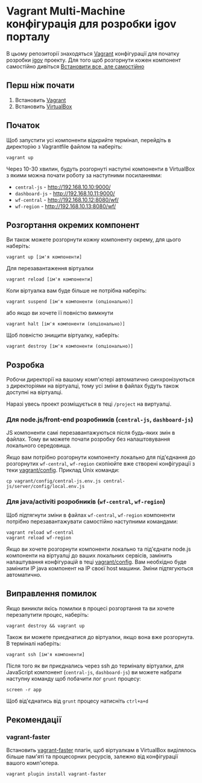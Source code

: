 # Vagrant Multi-Machine конфігурація для розробки igov порталу

В цьому репозиторії знаходяться [Vagrant](http://vagrantup.com) конфігурації для початку розробки [igov](http://igov.org.ua) проекту. Для того щоб розгорнути кожен компонент самостійно дивіться [Встановити все, але самостійно](https://github.com/e-government-ua/i/wiki/%D0%A3%D1%81%D1%82%D0%B0%D0%BD%D0%BE%D0%B2%D0%BA%D0%B0-%D0%B2%D1%81%D0%B5%D1%85-%D0%BF%D1%80%D0%BE%D0%B5%D0%BA%D1%82%D0%BE%D0%B2)

## Перш ніж почати
1. Встановить [Vagrant](http://docs.vagrantup.com/v2/installation/index.html)
1. Встановить [VirtualBox](https://www.virtualbox.org/wiki/Downloads)

## Початок
Щоб запустити усі компоненти відкрийте термінал, перейдіть в директорію з Vagrantfile файлом та наберіть:

    vagrant up

Через 10-30 хвилин, будуть розгорнуті наступні компоненти в VirtualBox з якими можна почати роботу за наступними посиланнями:
* `central-js` - http://192.168.10.10:9000/
* `dashboard-js` - http://192.168.10.11:9000/
* `wf-central` - http://192.168.10.12:8080/wf/
* `wf-region` - http://192.168.10.13:8080/wf/

## Розгортання окремих компонент

Ви також можете розгорнути кожну компоненту окрему, для цього наберіть:

    vagrant up [ім'я компоненти]

Для перезавантаження віртуалки

    vagrant reload [ім'я компоненти]

Коли віртуалка вам буде більше не потрібна наберіть:

    vagrant suspend [ім'я компоненти (опціонально)]

або якщо ви хочете її повністю вимкнути

    vagrant halt [ім'я компоненти (опціонально)]

Щоб повністю знищити віртуалку, наберіть:

    vagrant destroy [ім'я компоненти (опціонально)]

## Розробка
Робочи директорії на вашому комп'ютері автоматично синхронізуються з директоріями на віртуалці, тому усі зміни в файлах будуть також доступні на віртуалці.

Наразі увесь проект розміщується в теці `/project` на виртуалці.

### Для node.js/front-end розробників (`central-js`, `dashboard-js`)

JS компоненти самі перезавантажуються після будь-яких змін в файлах. Тому ви можете почати розробку без налаштовування локального середовища.

Якщо вам потрібно розгорнути компоненту локально для під'єднання до розгорнутих `wf-central`, `wf-region` скопіюйте вже створені конфігурації з теки [vagrant/config](vagrant/config). Приклад Unix команди:

    cp vagrant/config/central-js.env.js central-js/server/config/local.env.js

### Для java/activiti розробників (`wf-central`, `wf-region`)

Щоб підтягнути зміни в файлах `wf-central`, `wf-region` компоненти потрібно перезавантажувати самостійно наступними командами:

    vagrant reload wf-central
    vagrant reload wf-region

Якщо ви хочете розгорнути компоненти локально та під'єднати node.js компоненти на віртуалці до ваших локальних сервісів, замінить налаштування конфігурацій в теці [vagrant/config](vagrant/config). Вам необхідно буде замінити IP java компонент на IP своєї host машини. Зміни підтягуються автоматично.

## Виправлення помилок
Якщо виникли якісь помилки в процесі розгортання та ви хочете перезапутити процес, наберіть:

    vagrant destroy && vagrant up

Також ви можете приєднатися до віртуалки, якщо вона вже розгорнута. В терміналі наберіть:

    vagrant ssh [ім'я компоненти]

Після того як ви приєднались через ssh до терміналу віртуалки, для JavaScript компонент (`central-js`, `dashboard-js`) ви можете набрати наступну команду щоб побачити лог `grunt` процесу:

    screen -r app

Щоб від'єднатись від `grunt` процесу натисніть `ctrl+a+d`

## Рекомендації

### vagrant-faster
Встановить [vagrant-faster](https://github.com/rdsubhas/vagrant-faster/) плагін, щоб віртуалкам в VirtualBox виділялось більше пам'яті та процесорних ресурсів, залежно від конфігурації вашого комп'ютера.

    vagrant plugin install vagrant-faster
